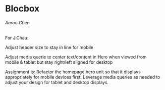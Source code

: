 # Blocbox
###### Aaron Chen

For J.Chau:

Adjust header size to stay in line for mobile

Adjust media querie to center text/content in Hero when viewed from mobile & tablet but stay right/left aligned for desktop

Assignment is: Refactor the homepage hero unit so that it displays appropriately for mobile devices first. Leverage media queries as needed to adjust your design for tablet and desktop displays.
